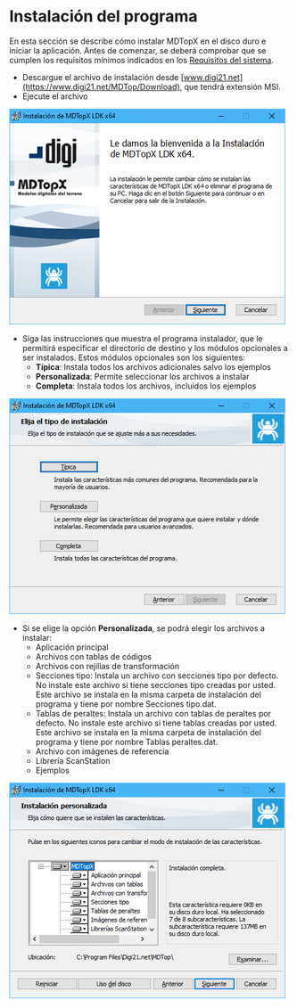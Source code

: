 # Instalación del programa

En esta sección se describe cómo instalar MDTopX en el disco duro e iniciar la aplicación. Antes de comenzar, se deberá comprobar que se cumplen los requisitos mínimos indicados en los [Requisitos del sistema](../requisitos-del-sistema.md).

* Descargue el archivo de instalación desde [www.digi21.net](https://www.digi21.net/MDTop/Download), que tendrá extensión MSI.
* Ejecute el archivo

![](../../../.gitbook/assets/image%20%2866%29.png)

* Siga las instrucciones que muestra el programa instalador, que le permitirá especificar el directorio de destino y los módulos opcionales a ser instalados. Estos módulos opcionales son los siguientes:
  * **Típica**: Instala todos los archivos adicionales salvo los ejemplos
  * **Personalizada**: Permite seleccionar los archivos a instalar
  * **Completa**: Instala todos los archivos, incluidos los ejemplos

![](../../../.gitbook/assets/image%20%2849%29.png)

* Si se elige la opción **Personalizada**, se podrá elegir los archivos a instalar:
  * Aplicación principal
  * Archivos con tablas de códigos
  * Archivos con rejillas de transformación
  * Secciones tipo: Instala un archivo con secciones tipo por defecto. No instale este archivo si tiene secciones tipo creadas por usted. Este archivo se instala en la misma carpeta de instalación del programa y tiene por nombre Secciones tipo.dat.
  * Tablas de peraltes: Instala un archivo con tablas de peraltes por defecto. No instale este archivo si tiene tablas creadas por usted. Este archivo se instala en la misma carpeta de instalación del programa y tiene por nombre Tablas peraltes.dat.
  * Archivo con imágenes de referencia
  * Librería ScanStation
  * Ejemplos

![](../../../.gitbook/assets/image%20%2840%29.png)

